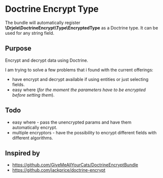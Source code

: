 # Doctrine Encrypt Type

The bundle will automatically register **\Drjele\DoctrineEncrypt\Type\EncryptedType** as a Doctrine type.
It can be used for any string field.

## Purpose
Encrypt and decrypt data using Doctrine.

I am trying to solve a few problems that i found with the current offerings:
* have encrypt and decrypt available if using entities or just selecting fields.
* easy where (_for the moment the parameters have to be encrypted before setting them_).

## Todo
* easy where - pass the unencrypted params and have them automatically encrypt.
* multiple encryptors - have the possibility to encrypt different fields with different algorithms.

## Inspired by
* https://github.com/GiveMeAllYourCats/DoctrineEncryptBundle
* https://github.com/jackprice/doctrine-encrypt
